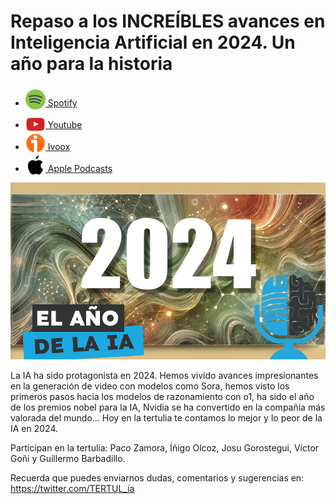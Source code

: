 # Repaso a los INCREÍBLES avances en Inteligencia Artificial en 2024. Un año para la historia

- [<img src="../../../res/spotify-icon-256.webp" alt="spotify_logo" width="32" style="position: relative; top: 5px;"> Spotify](https://open.spotify.com/episode/3xN3taZc37W3eWQy3zVzA5?si=US7d_Q79TpeFZcC8Vs34jA)
- [<img src="../../../res/youtube-icon-256.png" alt="youtube_logo" width="32" style="position: relative; top: 10px;"> Youtube](https://youtu.be/7nR0HCCUI2Y)
- [<img src="../../../res/ivoox-icon-256.webp" alt="ivoox_logo" width="32" style="position: relative; top: 5px;"> Ivoox](https://go.ivoox.com/rf/137028581)
- [<img src="../../../res/apple-icon-256.webp" alt="apple_logo" width="32" style="position: relative; top: 5px;"> Apple Podcasts](https://podcasts.apple.com/us/podcast/repaso-a-los-incre%C3%ADbles-avances-en-inteligencia/id1669083682?i=1000680845056)

![](res/2024-12-18-17-09-39.png)

La IA ha sido protagonista en 2024. Hemos vivido avances impresionantes en la generación de video con modelos como Sora, hemos visto los primeros pasos hacia los modelos de razonamiento con o1, ha sido el año de los premios nobel para la IA, Nvidia se ha convertido en la compañía más valorada del mundo... Hoy en la tertulia te contamos lo mejor y lo peor de la IA en 2024.

Participan en la tertulia: Paco Zamora, Íñigo Olcoz, Josu Gorostegui, Víctor Goñi y Guillermo Barbadillo.

Recuerda que puedes enviarnos dudas, comentarios y sugerencias en: <https://twitter.com/TERTUL_ia>